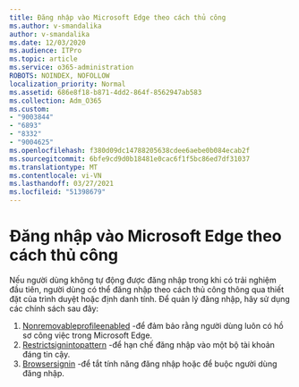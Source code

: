```yaml
---
title: Đăng nhập vào Microsoft Edge theo cách thủ công
ms.author: v-smandalika
author: v-smandalika
ms.date: 12/03/2020
ms.audience: ITPro
ms.topic: article
ms.service: o365-administration
ROBOTS: NOINDEX, NOFOLLOW
localization_priority: Normal
ms.assetid: 686e8f18-b871-4dd2-864f-8562947ab583
ms.collection: Adm_O365
ms.custom:
- "9003844"
- "6893"
- "8332"
- "9004625"
ms.openlocfilehash: f380d09dc14788205638cdee6aebe0b084ecab2f
ms.sourcegitcommit: 6bfe9cd9d0b18481e0cac6f1f5bc86ed7df31037
ms.translationtype: MT
ms.contentlocale: vi-VN
ms.lasthandoff: 03/27/2021
ms.locfileid: "51398679"
---
```

# <a name="sign-in-to-microsoft-edge-manually"></a>Đăng nhập vào Microsoft Edge theo cách thủ công

Nếu người dùng không tự động được đăng nhập trong khi có trải nghiệm đầu tiên, người dùng có thể đăng nhập theo cách thủ công thông qua thiết đặt của trình duyệt hoặc định danh tính. Để quản lý đăng nhập, hãy sử dụng các chính sách sau đây:

1. [Nonremovableprofileenabled](https://docs.microsoft.com/deployedge/microsoft-edge-policies#nonremovableprofileenabled) -để đảm bảo rằng người dùng luôn có hồ sơ công việc trong Microsoft Edge.
2. [Restrictsignintopattern](https://docs.microsoft.com/deployedge/microsoft-edge-policies#restrictsignintopattern) -để hạn chế đăng nhập vào một bộ tài khoản đáng tin cậy.
3. [Browsersignin](https://docs.microsoft.com/deployedge/microsoft-edge-policies#browsersignin) -để tắt tính năng đăng nhập hoặc để buộc người dùng đăng nhập.

